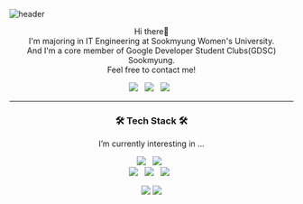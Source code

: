 ![header](https://capsule-render.vercel.app/api?type=waving&color=gradient&height=250&section=header&text=Kim%20Minji&fontSize=70&fontAlignY=40)

<p align="center">
  Hi there👋 <br/>
  I'm majoring in IT Engineering at Sookmyung Women's University. <br/>
  And I'm a core member of Google Developer Student Clubs(GDSC) Sookmyung. <br/>
  Feel free to contact me!
</p>

<p align="center">
  <a href="mailto:sml07113@gmail.com"><img src="https://img.shields.io/badge/Gmail-d14836?style=flat-square&logo=Gmail&logoColor=white"/></a> &nbsp
  <a href="https://www.linkedin.com/in/smjan27"><img src="https://img.shields.io/badge/LinkedIn-0A66C2?style=flat-square&logo=LinkedIn&logoColor=white"/></a> &nbsp
  <a href="https://velog.io/@smjan27"><img src="https://img.shields.io/badge/Tech%20Blog-21c997?style=flat-square&logo=Vimeo&logoColor=white"/></a> &nbsp
</p>

<hr/>

<h3 align="center">🛠 Tech Stack 🛠</h3>
<p align="center"> I’m currently interesting in ... </p>

<p align="center">
  <img src="https://img.shields.io/badge/javascript-%23323330.svg?style=for-the-badge&logo=javascript&logoColor=%23F7DF1E"/> &nbsp
  <img src="https://img.shields.io/badge/typescript-%23007ACC.svg?style=for-the-badge&logo=typescript&logoColor=white"/> &nbsp
  <br>
  <img src="https://img.shields.io/badge/nestjs-%23E0234E.svg?style=for-the-badge&logo=nestjs&logoColor=white"/> &nbsp
  <img src="https://img.shields.io/badge/spring-%236DB33F.svg?style=for-the-badge&logo=spring&logoColor=white"/> &nbsp
  <img src="https://img.shields.io/badge/react-%2320232a.svg?style=for-the-badge&logo=react&logoColor=%2361DAFB"/> &nbsp 

</p>

<p align="center">
  <img src="https://github-readme-stats.vercel.app/api?username=kminji127&show_icons=true"/>
  <img src="http://mazassumnida.wtf/api/pastel/generate_badge?boj=smjan27">
</p>
